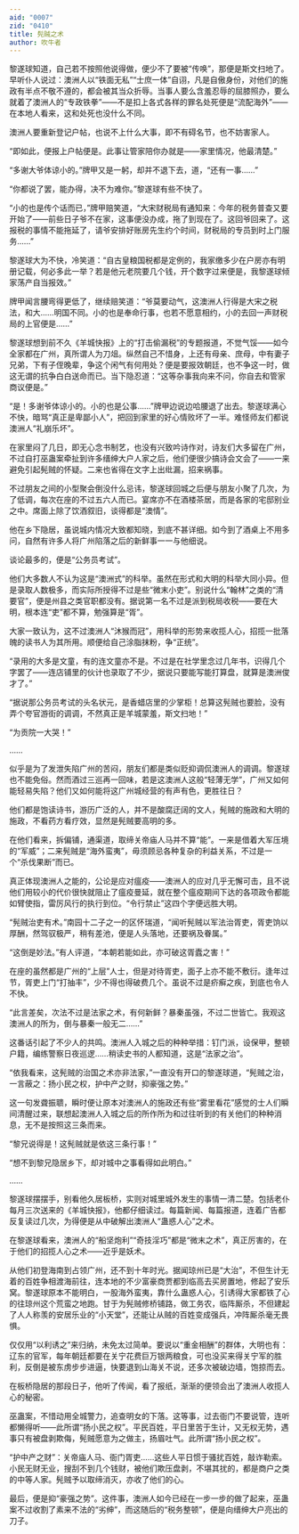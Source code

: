 ```yaml
---
aid: "0007"
zid: "0410"
title: 髡贼之术
author: 吹牛者
---
```


黎遂球知道，自己若不按照他说得做，便少不了要被“传唤”，那便是斯文扫地了。早听仆人说过：澳洲人以“铁面无私”“士庶一体”自诩，凡是自傲身份，对他们的施政有半点不敬不遵的，都会被其当众折辱。当事人要么含羞忍辱的屈膝照办，要么就着了澳洲人的“专政铁拳”――不是扣上各式各样的罪名处死便是“流配海外”――在本地人看来，这和处死也没什么不同。

澳洲人要重新登记户帖，也说不上什么大事，即不有碍名节，也不妨害家人。

“即如此，便报上户帖便是。此事让管家陪你办就是――家里情况，他最清楚。”

“多谢大爷体谅小的。”牌甲又是一躬，却并不退下去，道，“还有一事……”

“你都说了罢，能办得，决不为难你。”黎遂球有些不快了。

“小的也是传个话而已，”牌甲赔笑道，“大宋财税局有通知来：今年的税务普查又要开始了――前些日子爷不在家，这事便没办成，拖了到现在了。这回爷回来了。这报税的事情不能拖延了，请爷安排好账房先生约个时间，财税局的专员到时上门服务……”

黎遂球大为不快，冷笑道：“自古皇粮国税都是定例的，我家缴多少在户房亦有明册记载，何必多此一举？若是他元老院要几个钱，开个数字过来便是，我黎遂球倾家荡产自当报效。”

牌甲闻言腰弯得更低了，继续赔笑道：“爷莫要动气，这澳洲人行得是大宋之税法，和大……明国不同。小的也是奉命行事，也若不愿意相约，小的去回一声财税局的上官便是……”

黎遂球想到前不久《羊城快报》上的“打击偷漏税”的专题报道，不觉气馁――如今全家都在广州，真所谓人为刀俎。纵然自己不惜身，上还有母亲、庶母，中有妻子兄弟，下有子侄晚辈，争这个闲气有何用处？便是要报效朝廷，也不争这一时，做这无谓的抗争白白送命而已。当下隐忍道：“这等杂事我向来不问，你自去和管家商议便是。”

“是！多谢爷体谅小的。小的也是公事……”牌甲边说边哈腰退了出去。黎遂球满心不快，暗骂“真正是卑鄙小人”，把回到家里的好心情败坏了一半。难怪师友们都说澳洲人“礼崩乐坏”。

在家里闷了几日，即无心念书制艺，也没有兴致吟诗作对，诗友们大多留在广州，不过自打巫蛊案牵扯到许多缙绅大户人家之后，他们便很少搞诗会文会了――一来避免引起髡贼的怀疑。二来也省得在文字上出纰漏，招来祸事。

不过朋友之间的小型聚会倒没什么忌讳，黎遂球回城之后便与朋友小聚了几次，为了低调，每次在座的不过五六人而已。宴席亦不在酒楼茶居，而是各家的宅邸别业之中。席面上除了饮酒叙旧，谈得都是“澳情”。

他在乡下隐居，虽说城内情况大致都知晓，到底不甚详细。如今到了酒桌上不用多问，自然有许多人将广州陷落之后的新鲜事一一与他细说。

谈论最多的，便是“公务员考试”。

他们大多数人不认为这是“澳洲式”的科举。虽然在形式和大明的科举大同小异。但是录取人数极多，而实际所授得不过是些“微末小吏”。别说什么“翰林”之类的“清要官”，便是州县之类官职都没有。据说第一名不过是派到税局收税――要在大明，根本连“吏”都不算，勉强算是“胥”。

大家一致认为，这不过澳洲人“沐猴而冠”，用科举的形势来收揽人心，招揽一批落魄的读书人为其所用。顺便给自己涂脂抹粉，争“正统”。

“录用的大多是文童，有的连文童亦不是。不过是在社学里念过几年书，识得几个字罢了――连店铺里的伙计也录取了不少，据说只要能写能打算盘，就算是澳洲俊才了。”

“据说那公务员考试的头名状元，是香蜡店里的少掌柜！总算这髡贼也要脸，没有弄个夸官游街的调调，不然真正是羊城蒙羞，斯文扫地！”

“为贡院一大哭！”

……

似乎是为了发泄失陷广州的苦闷，朋友们都是类似贬抑调侃澳洲人的调调。黎遂球也不能免俗。然而酒过三巡再一回味，若是这澳洲人这般“轻薄无学”，广州又如何能轻易失陷？他们又如何能将这广州城经营的有声有色，更胜往日？

他们都是饱读诗书，游历广泛的人，并不是酸腐迂阔的文人，髡贼的施政和大明的施政，不看药方看疗效，显然是髡贼要高明的多。

在他们看来，拆偏铺，通渠道，取缔关帝庙人马并不算“能”。一来是借着大军压境的“军威”；二来髡贼是“海外蛮夷”，毋须顾忌各种复杂的利益关系，不过是一个“杀伐果断”而已。

真正体现澳洲人之能的，公论是应对瘟疫——澳洲人的应对几乎无懈可击，且不说他们用较小的代价很快就阻止了瘟疫曼延，就在整个瘟疫期间下达的各项政令都能如臂使指，雷厉风行的执行到位。“令行禁止”这四个字便远胜大明。

“髡贼治吏有术。”南园十二子之一的区怀瑞道，“闻听髡贼以军法治胥吏，胥吏饷以厚酬，然驾驭极严，稍有差池，便是人头落地，还要祸及眷属。”

“这倒是妙法。”有人评道，“本朝若能如此，亦可破这胥蠹之害！”

在座的虽然都是广州的“上层”人士，但是对待胥吏，面子上亦不能不敷衍。逢年过节，胥吏上门“打抽丰”，少不得也得破费几个。虽说不过是疥癣之疾，到底也令人不快。

“此言差矣，次法不过是法家之术，有何新鲜？暴秦虽强，不过二世皆亡。我观这澳洲人的所为，倒与暴秦一般无二……”

这番话引起了不少人的共鸣。澳洲人入城之后的种种举措：钉门派，设保甲，整顿户籍，编练警察日夜巡逻……稍读史书的人都知道，这是“法家之治”。

“依我看来，这髡贼的治国之术亦非法家，”一直没有开口的黎遂球道，“髡贼之治，一言蔽之：扬小民之权，护中产之财，抑豪强之势。”

这一句发聋振聩，瞬时便让原本对澳洲人的施政还有些“雾里看花”感觉的士人们瞬间清醒过来，联想起澳洲人入城之后的所作所为和过往听到的有关他们的种种消息，无不是按照这三条而来。

“黎兄说得是！这髡贼就是依这三条行事！”

“想不到黎兄隐居乡下，却对城中之事看得如此明白。”

……

黎遂球摆摆手，别看他久居板桥，实则对城里城外发生的事情一清二楚。包括老仆每月三次送来的《羊城快报》，他都仔细读过。每篇新闻、每篇报道，连着广告都反复读过几次，为得便是从中破解出澳洲人“蛊惑人心”之术。

在黎遂球看来，澳洲人的“船坚炮利”“奇技淫巧”都是“微末之术”，真正厉害的，在于他们的招揽人心之术――近乎是妖术。

从他们初登海南到占领广州，还不到十年时光。据闻琼州已是“大治”，不但生计无着的百姓争相渡海前往，连本地的不少富豪商贾都到临高去买房置地，修起了安乐窝。黎遂球原本不能明白，一股海外蛮夷，靠什么蛊惑人心，引诱得大家都铁了心的往琼州这个荒蛮之地跑。甘于为髡贼修桥铺路，做工务农，临阵厮杀，不但建起了人人称羡的安居乐业的“小天堂”，还能让从贼的百姓变成强兵，冲阵厮杀毫无畏惧。

仅仅用“以利诱之”来归纳，未免太过简单。要说以“重金相酬”的群体，大明也有：辽东的官军，每年朝廷都要在关宁花费巨万银两粮食，可也没买来得关宁军的胜利，反倒是被东虏步步进逼，快要退到山海关不说，还多次被破边墙，饱掠而去。

在板桥隐居的那段日子，他听了传闻，看了报纸，渐渐的便领会出了澳洲人收揽人心的秘密。

巫蛊案，不惜动用全城警力，追查明女的下落。这等事，过去衙门不要说管，连听都懒得听――此所谓“扬小民之权”。平民百姓，平日里苦于生计，又无权无势，遇事只有被盘剥欺侮，髡贼愿意为之做主，扬眉吐气。此所谓“扬小民之权”。

“护中产之财”：关帝庙人马、衙门胥吏……这些人平日惯于骚扰百姓，敲诈勒索。小民无财无业，搜刮不到几个钱财，被他们欺压盘剥，不堪其扰的，都是商户之类的中等人家。髡贼予以取缔消灭，亦收了他们的心。

最后，便是抑“豪强之势”。这件事，澳洲人如今已经在一步一步的做了起来，巫蛊案不过收割了素来不法的“劣绅”，而这随后的“税务整顿”，便是向缙绅大户亮出的刀子。
